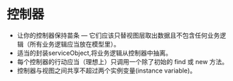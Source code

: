 # 控制器

* 让你的控制器保持苗条 ― 它们应该只替视图层取出数据且不包含任何业务逻辑（所有业务逻辑应当放在模型里）。
* 适当的封装serviceObject,将业务逻辑从控制器中抽离。
* 每个控制器的行动应当（理想上）只调用一个除了初始的 find 或 new 方法。
* 控制器与视图之间共享不超过两个实例变量(instance variable)。
